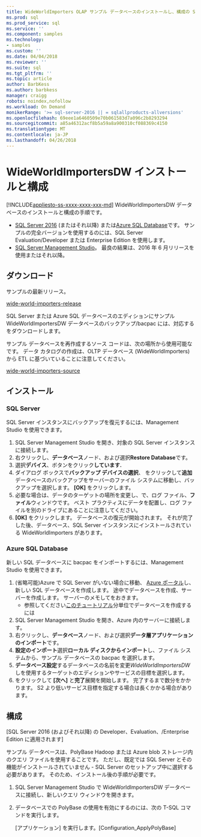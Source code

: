 ```yaml
---
title: WideWorldImporters OLAP サンプル データベースのインストールし、構成の SQL |Microsoft ドキュメント
ms.prod: sql
ms.prod_service: sql
ms.service: ''
ms.component: samples
ms.technology:
- samples
ms.custom: ''
ms.date: 04/04/2018
ms.reviewer: ''
ms.suite: sql
ms.tgt_pltfrm: ''
ms.topic: article
author: BarbKess
ms.author: barbkess
manager: craigg
robots: noindex,nofollow
ms.workload: On Demand
monikerRange: '>= sql-server-2016 || = sqlallproducts-allversions'
ms.openlocfilehash: 69eee1a6460509e70b061583d7a096c2b8293294
ms.sourcegitcommit: a85a46312acf8b5a59a8a900310cf088369c4150
ms.translationtype: MT
ms.contentlocale: ja-JP
ms.lasthandoff: 04/26/2018
---
```

# <a name="wideworldimportersdw-installation-and-configuration"></a>WideWorldImportersDW インストールと構成
[!INCLUDE[appliesto-ss-xxxx-xxxx-xxx-md](../includes/appliesto-ss-xxxx-xxxx-xxx-md.md)]
WideWorldImportersDW データベースのインストールと構成の手順です。

- [SQL Server 2016](https://www.microsoft.com/evalcenter/evaluate-sql-server-2016) (またはそれ以降) または[Azure SQL Database](https://azure.microsoft.com/services/sql-database/)です。 サンプルの完全バージョンを使用するのには、SQL Server Evaluation/Developer または Enterprise Edition を使用します。
- [SQL Server Management Studio](../ssms/download-sql-server-management-studio-ssms.md)。 最良の結果は、2016 年 6 月リリースを使用またはそれ以降。

## <a name="download"></a>ダウンロード

サンプルの最新リリース。

[wide-world-importers-release](http://go.microsoft.com/fwlink/?LinkID=800630)

SQL Server または Azure SQL データベースのエディションにサンプル WideWorldImportersDW データベースのバックアップ/bacpac には、対応するをダウンロードします。

サンプル データベースを再作成するソース コードは、次の場所から使用可能なです。 データ カタログの作成は、OLTP データベース (WideWorldImporters) から ETL に基づいていることに注意してください。

[wide-world-importers-source](https://github.com/Microsoft/sql-server-samples/tree/master/samples/databases/wide-world-importers/wwi-dw-database-scripts)

## <a name="install"></a>インストール


### <a name="sql-server"></a>SQL Server

SQL Server インスタンスにバックアップを復元するには、Management Studio を使用できます。

1. SQL Server Management Studio を開き、対象の SQL Server インスタンスに接続します。
2. 右クリックし、**データベース**ノード、および選択**Restore Database**です。
3. 選択**デバイス**、ボタンをクリック**しています.**
4. ダイアログ ボックスで**バックアップ デバイスの選択**、 をクリックして**追加**データベースのバックアップをサーバーのファイル システムに移動し、バックアップを選択します。 **[OK]** をクリックします。
5. 必要な場合は、データのターゲットの場所を変更し、で、ログ ファイル、**ファイル**ウィンドウです。 ベスト プラクティスにデータを配置し、ログ ファイルを別のドライブにあることに注意してください。
6. **[OK]** をクリックします。 データベースの復元が開始されます。 それが完了した後、データベース、SQL Server インスタンスにインストールされている WideWorldImporters があります。

### <a name="azure-sql-database"></a>Azure SQL Database

新しい SQL データベースに bacpac をインポートするには、Management Studio を使用できます。

1. (省略可能)Azure で SQL Server がいない場合に移動、 [Azure ポータル](https://portal.azure.com/)し、新しい SQL データベースを作成します。 途中でデータベースを作成、サーバーを作成します。 サーバーのメモしてをおきます。
   - 参照してください[このチュートリアル](https://azure.microsoft.com/documentation/articles/sql-database-get-started/)分単位でデータベースを作成するには
2. SQL Server Management Studio を開き、Azure 内のサーバーに接続します。
3. 右クリックし、**データベース**ノード、および選択**データ層アプリケーションのインポート**です。
4. **設定のインポート**選択**ローカル ディスクからインポート**し、ファイル システムから、サンプル データベースの bacpac を選択します。
5. **データベース設定**するデータベースの名前を変更*WideWorldImportersDW*しを使用するターゲットのエディションやサービスの目標を選択します。
6. をクリックして **[次へ]** と**完了**展開を開始します。 完了するまで数分をかかります。 S2 より低いサービス目標を指定する場合は長くかかる場合があります。

## <a name="configuration"></a>構成

[SQL Server 2016 (およびそれ以降) の Developer、Evaluation、/Enterprise Edition に適用されます]

サンプル データベースは、PolyBase Hadoop または Azure blob ストレージ内のクエリ ファイルを使用することです。 ただし、既定では SQL Server とその機能がインストールされていません - SQL Server のセットアップ中に選択する必要があります。 そのため、インストール後の手順が必要です。

1. SQL Server Management Studio で WideWorldImportersDW データベースに接続し、新しいクエリ ウィンドウを開きます。
2. データベースでの PolyBase の使用を有効にするのには、次の T-SQL コマンドを実行します。

   [アプリケーション] を実行します。[Configuration_ApplyPolyBase]
